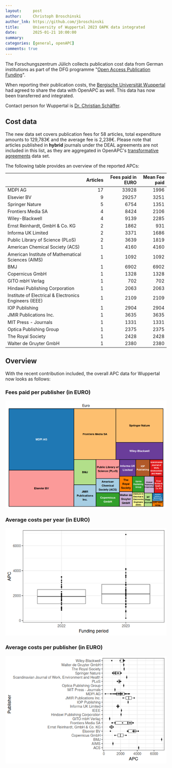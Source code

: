 ```yaml
---
layout:     post
author:     Christoph Broschinski
author_lnk: https://github.com/jbroschinski
title:      University of Wuppertal 2023 OAPK data integrated
date:       2025-01-21 10:00:00
summary:    
categories: [general, openAPC]
comments: true
---
```





The Forschungszentrum Jülich collects publication cost data from German institutions as part of the DFG programme "[Open Access Publication Funding](https://www.fz-juelich.de/en/zb/open-science/open-access/monitoring-dfg-oa-publication-funding)".

When reporting their publication costs, the [Bergische Universität Wuppertal](https://www.uni-wuppertal.de/) had agreed to share the data with OpenAPC as well. This data has now been transferred and integrated.

Contact person for Wuppertal is [Dr. Christian Schäffer](mailto:schaeffer@uni-wuppertal.de).


## Cost data



The new data set covers publication fees for 58 articles, total expenditure amounts to 129,783€ and the average fee is 2,238€. Please note that articles published in **hybrid** journals under the DEAL agreements are not included in this list, as they are aggregated in OpenAPC's [transformative agreements](https://github.com/OpenAPC/openapc-de/tree/master/data/transformative_agreements) data set.

The following table provides an overview of the reported APCs: 




|                                                       | Articles| Fees paid in EURO| Mean Fee paid|
|:------------------------------------------------------|--------:|-----------------:|-------------:|
|MDPI AG                                                |       17|             33928|          1996|
|Elsevier BV                                            |        9|             29257|          3251|
|Springer Nature                                        |        5|              6754|          1351|
|Frontiers Media SA                                     |        4|              8424|          2106|
|Wiley-Blackwell                                        |        4|              9139|          2285|
|Ernst Reinhardt, GmbH & Co. KG                         |        2|              1862|           931|
|Informa UK Limited                                     |        2|              3371|          1686|
|Public Library of Science (PLoS)                       |        2|              3639|          1819|
|American Chemical Society (ACS)                        |        1|              4160|          4160|
|American Institute of Mathematical Sciences (AIMS)     |        1|              1092|          1092|
|BMJ                                                    |        1|              6902|          6902|
|Copernicus GmbH                                        |        1|              1328|          1328|
|GITO mbH Verlag                                        |        1|               702|           702|
|Hindawi Publishing Corporation                         |        1|              2063|          2063|
|Institute of Electrical & Electronics Engineers (IEEE) |        1|              2109|          2109|
|IOP Publishing                                         |        1|              2904|          2904|
|JMIR Publications Inc.                                 |        1|              3635|          3635|
|MIT Press - Journals                                   |        1|              1331|          1331|
|Optica Publishing Group                                |        1|              2375|          2375|
|The Royal Society                                      |        1|              2428|          2428|
|Walter de Gruyter GmbH                                 |        1|              2380|          2380|



## Overview

With the recent contribution included, the overall APC data for Wuppertal now looks as follows:

### Fees paid per publisher (in EURO)

![plot of chunk tree_wuppertal_2025_01_21_full](/figure/tree_wuppertal_2025_01_21_full-1.png)

###  Average costs per year (in EURO)

![plot of chunk box_wuppertal_2025_01_21_year_full](/figure/box_wuppertal_2025_01_21_year_full-1.png)

###  Average costs per publisher (in EURO)

![plot of chunk box_wuppertal_2025_01_21_publisher_full](/figure/box_wuppertal_2025_01_21_publisher_full-1.png)
